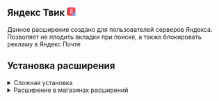 <div>
  <h2>Яндекс Твик <img src="images/icon-32.png" width="20px"></h2>
  <p><p>Данное расширение создано для пользователей серверов Яндекса. Позволяет не плодить вкладки при поиске, а также блокировать рекламу в Яндекс Почте</p>
</div>

<div>
<h2>Установка расширения</h2>

<details>
<summary>Cложная установка</summary>

1. Открыть страницу (chrome://extensions)
2. Включить режим разработчика (правый верхний угол)
3. Загрузить распакованное расширение (левый верхний угол)

</details>

<details>
<summary>Расширение в магазинах расширений</summary> 

1. https://chromewebstore.google.com/detail/одна-вкладка-поиска-яндек/gdmgaolhbllpodgbdpmgbcdnplkcijcd?authuser=1&hl=ru.
</details>
</div>
